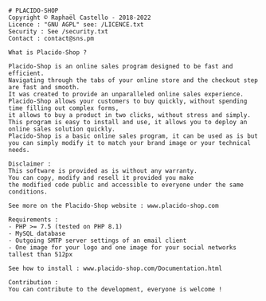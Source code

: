 
	# PLACIDO-SHOP
	Copyright © Raphaël Castello - 2018-2022
	Licence : "GNU AGPL" see: /LICENCE.txt
	Security : See /security.txt
	Contact : contact@sns.pm

	What is Placido-Shop ?
	
	Placido-Shop is an online sales program designed to be fast and efficient.
	Navigating through the tabs of your online store and the checkout step are fast and smooth.
	It was created to provide an unparalleled online sales experience.
	Placido-Shop allows your customers to buy quickly, without spending time filling out complex forms,
	it allows to buy a product in two clicks, without stress and simply.
	This program is easy to install and use, it allows you to deploy an online sales solution quickly.
	Placido-Shop is a basic online sales program, it can be used as is but you can simply modify it to match your brand image or your technical needs.
	
	Disclaimer :
	This software is provided as is without any warranty.
	You can copy, modify and resell it provided you make
	the modified code public and accessible to everyone under the same conditions.

	See more on the Placido-Shop website : www.placido-shop.com
	
	Requirements : 
	- PHP >= 7.5 (tested on PHP 8.1)
	- MySQL database
	- Outgoing SMTP server settings of an email client
	- One image for your logo and one image for your social networks tallest than 512px
	
	See how to install : www.placido-shop.com/Documentation.html
	
	Contribution :
	You can contribute to the development, everyone is welcome !
